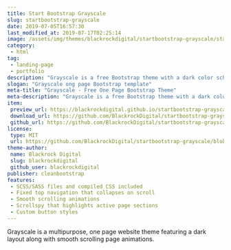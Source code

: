 ```yaml
---
title: Start Bootstrap Grayscale
slug: startbootstrap-grayscale
date: 2019-07-05T16:57:30
last_modified_at: 2019-07-17T02:25:14
image: /assets/img/themes/blackrockdigital/startbootstrap-grayscale/startbootstrap-grayscale-preview.jpg
category:
 - html
tag:
 - landing-page
 - portfolio
description: "Grayscale is a free Bootstrap theme with a dark color scheme, smooth scrolling page animations, and a collapsing top navigation bar. It works great for portfolios, businesses, and more!"
slogan: "Grayscale ong page Bootstrap template"
meta-title: "Grayscale - Free One Page Bootstrap Theme"
meta-description: "Grayscale is a free Bootstrap theme with a dark color scheme, smooth scrolling page animations, and a collapsing top navigation bar. It works great for portfolios, businesses, and more!"
item:
 preview_url: https://blackrockdigital.github.io/startbootstrap-grayscale/
 download_url: https://github.com/BlackrockDigital/startbootstrap-grayscale/archive/gh-pages.zip
 github_url: https://github.com/BlackrockDigital/startbootstrap-grayscale
license:
 type: MIT
 url: https://github.com/BlackrockDigital/startbootstrap-grayscale/blob/master/LICENSE
theme-author:
 name: Blackrock Digital
 slug: blackrockdigital
 github_user: blackrockdigital
publisher: cleanbootstrap
features:
 - SCSS/SASS files and compiled CSS included
 - Fixed top navigation that collapses on scroll
 - Smooth scrolling animations
 - Scrollspy that highlights active page sections
 - Custom button styles
---
```

Grayscale is a multipurpose, one page website theme featuring a dark layout along with smooth scrolling page animations.
